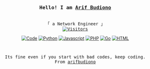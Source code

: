 <h3 align="center"><samp>Hello! I am <b><a rel="nofollow noopener noreferrer" target="_blank" href="https://ragil000.github.io/rmy-portfolio-reactjs/">Arif Budiono</a></b></samp></h3>
<p align="center"><br>
  <samp>
    「 a Network Engineer 」<br>
    <a href="https://github.com/arifbudiono"> <img src="https://visitor-badge.laobi.icu/badge?page_id=arifbudiono" alt="Visitors"></a>
  </samp>
</p>
 <p align="center">
      <a href="https://github.com/arifbudiono?tab=repositories" target="_blank"><img alt="Code" src="https://img.shields.io/badge/-code-000000?style=flat-square&logo=Plex&logoColor=white"></a>
      <a href="https://github.com/arifbudiono?tab=repositories&language=python" target="_blank"><img alt="Python" src="https://img.shields.io/badge/-Python-3572A5?style=flat-square&logo=Python&logoColor=white"></a>
      <a href="https://github.com/ragil000?tab=repositories&language=javascript" target="_blank"><img alt="Javascript" src="https://img.shields.io/badge/-Javascript-f1e05a?style=flat-square&logo=Javascript&logoColor=white"></a>
      <a href="https://github.com/arifbudiono?tab=repositories&language=php" target="_blank"><img alt="PHP" src="https://img.shields.io/badge/PHP-777BB4?style=flat-square&logo=PHP&logoColor=white"></a>
      <a href="https://github.com/ragil000?tab=repositories&language=go" target="_blank"><img alt="Go" src="https://img.shields.io/badge/-Go-375eab?style=flat-square&logo=Go&logoColor=white"></a>
      <a href="https://github.com/ragil000?tab=repositories&language=html" target="_blank"><img alt="HTML" src="https://img.shields.io/badge/-HTML-E34F26?style=flat-square&logo=HTML5&logoColor=white"></a>
  <br>
  </p>
<br>
<samp>
  <p align="center">
    Its fine even if you start with bad codes, keep coding.
    <br>
    From <a href="https://github.com/arifbudiono/arifbudiono">arifbudiono</a>
  </p>
</samp>
